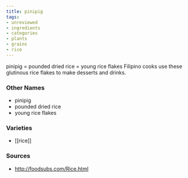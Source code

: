```yaml
---
title: pinipig
tags:
- unreviewed
- ingredients
- categories
- plants
- grains
- rice
---
```

pinipig = pounded dried rice = young rice flakes Filipino cooks use these glutinous rice flakes to make desserts and drinks.

### Other Names

* pinipig
* pounded dried rice
* young rice flakes

### Varieties

* [[rice]]

### Sources
* http://foodsubs.com/Rice.html
